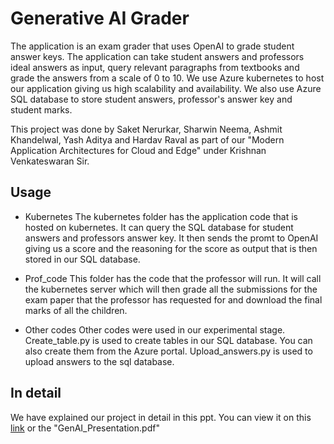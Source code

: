 # Generative AI Grader

The application is an exam grader that uses OpenAI to grade student answer keys. The application can take student answers and professors ideal answers as input, query relevant paragraphs from textbooks and grade the answers from a scale of 0 to 10. We use Azure kubernetes to host our application giving us high scalability and availability. We also use Azure SQL database to store student answers, professor's answer key and student marks.

This project was done by Saket Nerurkar, Sharwin Neema, Ashmit Khandelwal, Yash Aditya and Hardav Raval as part of our "Modern Application Architectures for Cloud and Edge" under Krishnan Venkateswaran Sir.				


## Usage

- Kubernetes 
The kubernetes folder has the application code that is hosted on kubernetes. It can query the SQL database for student answers and professors answer key. It then sends the promt to OpenAI giving us a score and the reasoning for the score as output that is then stored in our SQL database.

- Prof_code
This folder has the code that the professor will run. It will call the kubernetes server which will then grade all the submissions for the exam paper that the professor has requested for and download the final marks of all the children.

- Other codes
Other codes were used in our experimental stage. Create_table.py is used to create tables in our SQL database. You can also create them from the Azure portal. Upload_answers.py is used to upload answers to the sql database.

## In detail

We have explained our project in detail in this ppt. You can view it on this [link](https://www.canva.com/design/DAGFIO2O-dY/yHgzrXKPLlXAWwFP-F0eDA/edit?utm_content=DAGFIO2O-dY&utm_campaign=designshare&utm_medium=link2&utm_source=sharebutton) or the "GenAI_Presentation.pdf"

